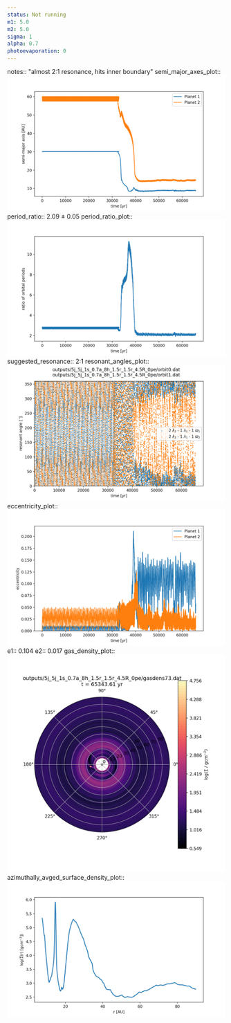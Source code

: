 ```yaml
---
status: Not running
m1: 5.0
m2: 5.0
sigma: 1
alpha: 0.7
photoevaporation: 0
---
```


notes:: "almost 2:1 resonance, hits inner boundary"
semi_major_axes_plot:: ![semi_major_axes_5j_5j_1s_0.7a_8h_1.5r_1.5r_4.5R_0pe.png](plots/semi_major_axes/semi_major_axes_5j_5j_1s_0.7a_8h_1.5r_1.5r_4.5R_0pe.png)
period_ratio:: 2.09 ± 0.05
period_ratio_plot:: ![period_ratio_5j_5j_1s_0.7a_8h_1.5r_1.5r_4.5R_0pe.png](plots/period_ratio/period_ratio_5j_5j_1s_0.7a_8h_1.5r_1.5r_4.5R_0pe.png)
suggested_resonance:: 2:1
resonant_angles_plot:: ![resonant_angles_5j_5j_1s_0.7a_8h_1.5r_1.5r_4.5R_0pe.png](plots/resonant_angles/resonant_angles_5j_5j_1s_0.7a_8h_1.5r_1.5r_4.5R_0pe.png)
eccentricity_plot:: ![eccentricity_5j_5j_1s_0.7a_8h_1.5r_1.5r_4.5R_0pe.png](plots/eccentricity/eccentricity_5j_5j_1s_0.7a_8h_1.5r_1.5r_4.5R_0pe.png)
e1:: 0.104
e2:: 0.017
gas_density_plot:: ![gas_density_5j_5j_1s_0.7a_8h_1.5r_1.5r_4.5R_0pe.png](plots/gas_density/gas_density_5j_5j_1s_0.7a_8h_1.5r_1.5r_4.5R_0pe.png)
azimuthally_avged_surface_density_plot:: ![azimuthally_avged_surface_density_5j_5j_1s_0.7a_8h_1.5r_1.5r_4.5R_0pe.png](plots/azimuthally_avged_surface_density/azimuthally_avged_surface_density_5j_5j_1s_0.7a_8h_1.5r_1.5r_4.5R_0pe.png)
